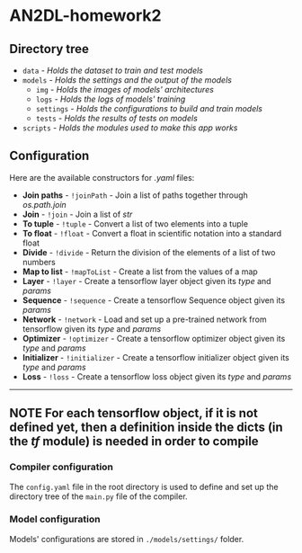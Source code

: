 # AN2DL-homework2

## Directory tree
- `data` - *Holds the dataset to train and test models*
- `models` - *Holds the settings and the output of the models*
  - `img` - *Holds the images of models' architectures*
  - `logs` - *Holds the logs of models' training*
  - `settings` - *Holds the configurations to build and train models*
  - `tests` - *Holds the results of tests on models*
- `scripts` - *Holds the modules used to make this app works*

## Configuration
Here are the available constructors for *.yaml* files:
- **Join paths** - `!joinPath` - Join a list of paths together through _os.path.join_
- **Join** - `!join` - Join a list of _str_
- **To tuple** - `!tuple` - Convert a list of two elements into a tuple
- **To float** - `!float` - Convert a float in scientific notation into a standard float
- **Divide** - `!divide` - Return the division of the elements of a list of two numbers
- **Map to list** - `!mapToList` - Create a list from the values of a map
- **Layer** - `!layer` - Create a tensorflow layer object given its _type_ and _params_
- **Sequence** - `!sequence` - Create a tensorflow Sequence object given its _params_
- **Network** - `!network` - Load and set up a pre-trained network from tensorflow given its _type_ and _params_
- **Optimizer** - `!optimizer` - Create a tensorflow optimizer object given its _type_ and _params_
- **Initializer** - `!initializer` - Create a tensorflow initializer object given its _type_ and _params_
- **Loss** - `!loss` - Create a tensorflow loss object given its _type_ and _params_

---
**NOTE**
For each tensorflow object, if it is not defined yet, then a definition inside the dicts (in the _tf_ module) 
is needed in order to compile
---

### Compiler configuration
The `config.yaml` file in the root directory is used to define and set up the directory tree of the 
`main.py` file of the compiler.

### Model configuration
Models' configurations are stored in `./models/settings/` folder.